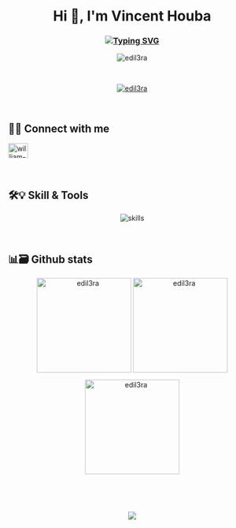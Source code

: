 <h1 align="center">Hi 👋, I'm Vincent Houba</h1>
<h3 align="center"><a href="https://git.io/typing-svg"><img src="https://readme-typing-svg.herokuapp.com?font=Fira+Code&pause=1000&center=true&width=435&lines=Software+Engineer" alt="Typing SVG" /></a></h3>

<div align="center"> <img src="https://komarev.com/ghpvc/?username=edil3ra&label=Profile%20views&color=0e75b6&style=flat" alt="edil3ra" /> </div>

&nbsp;

<div align="center"> <a href="https://github.com/ryo-ma/github-profile-trophy"><img src="https://github-profile-trophy.vercel.app/?username=edil3ra&theme=nord&no-frame=true" alt="edil3ra" /></a> </div>

&nbsp;

## 🔌🤝 Connect with me
<div align="left">
<a href="https://linkedin.com/in/vincent-houba-866525b6/" target="blank"><img align="center" src="https://raw.githubusercontent.com/rahuldkjain/github-profile-readme-generator/master/src/images/icons/Social/linked-in-alt.svg" alt="william-scalabre" height="30" width="40" /></a>
</div>

&nbsp;

## 🛠️💡 Skill & Tools
<div align="center"> 
<img src="https://skillicons.dev/icons?i=python,ts,rust,elixir,django,flask,fastAPI,numpy,sympy,pandas,manim,,react,vue,gatsby,express,next,bevy,phoenix,posgressql,mongo,redis,dynamodb,aws,linux,git,github,vagrant,docker,ngninx&theme=dark" alt="skills" /> </div>

&nbsp;

## 📊🗃️ Github stats

<p align="center">
<img align="center" src="https://github-readme-stats.vercel.app/api?username=edil3ra&count_private=true&show_icons=true&theme=nord&hide_border=true" alt="edil3ra" height="192px" />
  <img align="center" src="https://github-readme-stats.vercel.app/api/top-langs?username=edil3ra&langs_count=8&layout=compact&theme=nord&hide_border=true" alt="edil3ra" height="192px" />
</p>
<div align="center"> <img align="center" src="https://github-readme-streak-stats.herokuapp.com/?user=edil3ra&theme=nord&hide_border=true&" alt="edil3ra" height="192px"/> </div>

&nbsp;
<!--- <div align="center"> <img align="center" src="https://github-readme-activity-graph.vercel.app/graph?username=edil3ra&theme=nord&hide_border=true&radius=10" alt="activity graph"/></div> --> 

&nbsp;

<!---
<div align="center">
<img src="https://readme-jokes.vercel.app/api?hideBorder&bgColor=%2f343f" alt="Jokes Card" />
</div>
--> 

<div align="center"> 
<img src="https://capsule-render.vercel.app/api?type=waving&color=292e38&height=200&section=footer&text=&fontAlignY=35&animation=twinkling&fontColor=gradient" />
</div>

